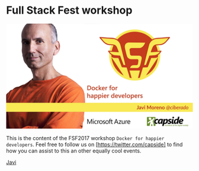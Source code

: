 # Full Stack Fest workshop

![Javi](javi.jpg)

This is the content of the FSF2017 workshop `Docker for happier developers`. Feel free to follow us on [https://twitter.com/capside] to find how you can assist to this an other equally cool events.

[Javi](https://twitter.com/ciberado)